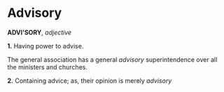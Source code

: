 # Advisory

**ADVI'SORY**, _adjective_

**1.** Having power to advise.

The general association has a general _advisory_ superintendence over all the ministers and churches.

**2.** Containing advice; as, their opinion is merely _advisory_